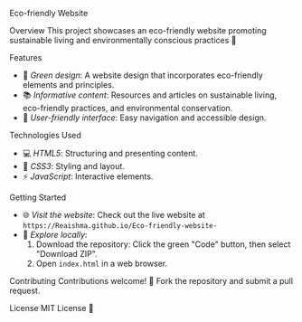 
Eco-friendly Website

Overview
This project showcases an eco-friendly website promoting sustainable living and environmentally conscious practices 🌿

Features
- 🌸 *Green design*: A website design that incorporates eco-friendly elements and principles.
- 📚 *Informative content*: Resources and articles on sustainable living, eco-friendly practices, and environmental conservation.
- 📱 *User-friendly interface*: Easy navigation and accessible design.

Technologies Used
- 💻 *HTML5*: Structuring and presenting content.
- 🎨 *CSS3*: Styling and layout.
- ⚡️ *JavaScript*: Interactive elements.

Getting Started
- 🌐 *Visit the website*: Check out the live website at `https://Reaishma.github.io/Eco-friendly-website-`
- 📁 *Explore locally*:
    1. Download the repository: Click the green "Code" button, then select "Download ZIP".
    2. Open `index.html` in a web browser.

Contributing
Contributions welcome! 🌟 Fork the repository and submit a pull request.

License
MIT License 📄

